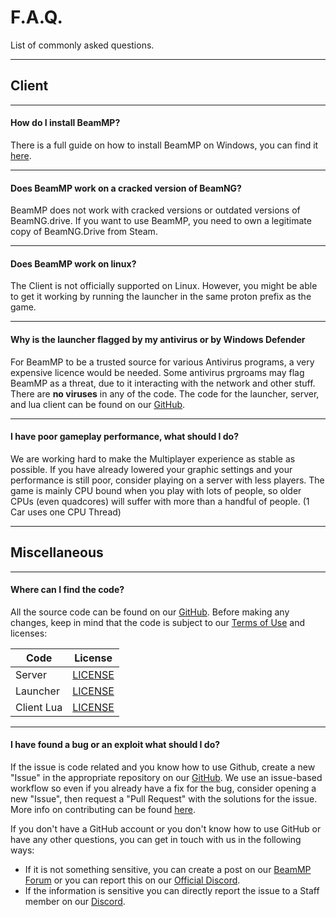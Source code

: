 # F.A.Q.
List of commonly asked questions.

---
## **Client**

---
#### **How do I install BeamMP?**

There is a full guide on how to install BeamMP on Windows, you can find it [here](https://docs.beammp.com/game/getting-started/).

---
#### **Does BeamMP work on a cracked version of BeamNG?**

BeamMP does not work with cracked versions or outdated versions of BeamNG.drive. If you want to use BeamMP, you need to own a legitimate copy of BeamNG.Drive from Steam.

---
#### **Does BeamMP work on linux?**

The Client is not officially  supported on Linux. However, you might be able to get it working by running the launcher in the same proton prefix as the game.

---
#### **Why is the launcher flagged by my antivirus or by Windows Defender**

For BeamMP to be a trusted source for various Antivirus programs, a very expensive licence would be needed.
Some antivirus prgroams may flag BeamMP as a threat, due to it interacting with the network and other stuff. There are **no viruses** in any of the code. The code for the launcher, server, and lua client can be found on our [GitHub](https://github.com/BeamMP).

---
#### **I have poor gameplay performance, what should I do?**

We are working hard to make the Multiplayer experience as stable as possible. If you have already lowered your graphic settings and your performance is still poor, consider playing on a server with less players. The game is mainly CPU bound when you play with lots of people, so older CPUs (even quadcores) will suffer with more than a handful of people. (1 Car uses one CPU Thread)

---
## **Miscellaneous**

---
#### **Where can I find the code?**

All the source code can be found on our [GitHub](https://github.com/BeamMP).
Before making any changes, keep in mind that the code is subject to our [Terms of Use](https://forum.beammp.com/t/terms-of-use-v1-0/43) and licenses:

|   Code     | License                                                                    |
|------------|:--------------------------------------------------------------------------:|
| Server     | [LICENSE](https://github.com/BeamMP/BeamMP-Server/blob/master/LICENSE)     |
| Launcher   | [LICENSE](https://github.com/BeamMP/BeamMP-Launcher/blob/master/README.md) |
| Client Lua | [LICENSE](https://github.com/BeamMP/BeamMP/blob/development/LICENSE.md)    |

---
#### **I have found a bug or an exploit what should I do?**

If the issue is code related and you know how to use Github, create a new "Issue" in the appropriate repository on our [GitHub](https://github.com/BeamMP). We use an issue-based workflow so even if you already have a fix for the bug, consider opening a new "Issue", then request a "Pull Request" with the solutions for the issue. More info on contributing can be found [here](https://github.com/BeamMP/BeamMP/blob/development/CONTRIBUTING.md).

If you don't have a GitHub account or you don't know how to use GitHub or have any other questions, you can get in touch with us in the following ways:

- If it is not something sensitive, you can create a post on our [BeamMP Forum](https://forum.beammp.com) or you can report this on our [Official Discord](https://discord.gg/beammp).
- If the information is sensitive you can directly report the issue to a Staff member on our [Discord](https://discord.gg/beammp).
